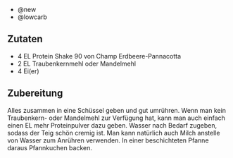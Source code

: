 - @new
- @lowcarb


## Zutaten

- 4 EL     Protein Shake 90 von Champ Erdbeere-Pannacotta
- 2 EL     Traubenkernmehl oder Mandelmehl
- 4      Ei(er)

## Zubereitung

Alles zusammen in eine Schüssel geben und gut umrühren.
Wenn man kein Traubenkern- oder Mandelmehl zur Verfügung hat, kann man auch einfach einen EL mehr Proteinpulver dazu geben.
Wasser nach Bedarf zugeben, sodass der Teig schön cremig ist. Man kann natürlich auch Milch anstelle von Wasser zum Anrühren verwenden. In einer beschichteten Pfanne daraus Pfannkuchen backen.
